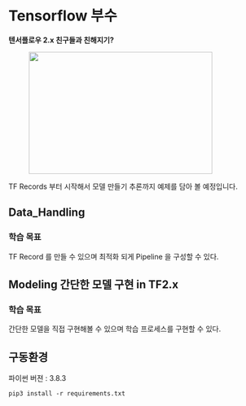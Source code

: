 # Tensorflow 부수

**텐서플로우 2.x 친구들과 친해지기?**

<figure>
    <img alt width="360" height="240" src="https://grainger-prod.adobecqms.net/content/grainger/know-how/us/en/equipment-information/kh-hand-tools-businesses-should-have/_jcr_content/root/responsivegrid/responsivegrid/articleheader/articleHeaderImage.img.jpg/1592924940786.jpg">
</figure>

TF Records 부터 시작해서 모델 만들기 추론까지 예제를 담아 볼 예정입니다. 

## Data_Handling

### 학습 목표

TF Record 를 만들 수 있으며 최적화 되게 Pipeline 을 구성할 수 있다.

## Modeling 간단한 모델 구현 in TF2.x

### 학습 목표

간단한 모델을 직접 구현해볼 수 있으며 학습 프로세스를 구현할 수 있다. 

## 구동환경 
파이썬 버젼 : 3.8.3
```
pip3 install -r requirements.txt
```